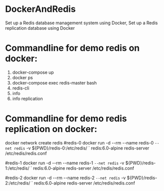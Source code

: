# DockerAndRedis
Set up a Redis database management system using Docker, Set up a Redis replication database using Docker

# Commandline for demo redis on docker:

1. docker-compose up
2. docker ps
3. docker-compose exec redis-master bash
4. redis-cli
5. info
6. info replication

# Commandline for demo redis replication on docker:

docker network create redis
#redis-0
docker run -d --rm --name redis-0 `
    --net redis `
    -v ${PWD}/redis-0:/etc/redis/ `
    redis:6.0-alpine redis-server /etc/redis/redis.conf

#redis-1
docker run -d --rm --name redis-1 `
    --net redis `
    -v ${PWD}/redis-1:/etc/redis/ `
    redis:6.0-alpine redis-server /etc/redis/redis.conf

#redis-2
docker run -d --rm --name redis-2 `
    --net redis `
    -v ${PWD}/redis-2:/etc/redis/ `
    redis:6.0-alpine redis-server /etc/redis/redis.conf
